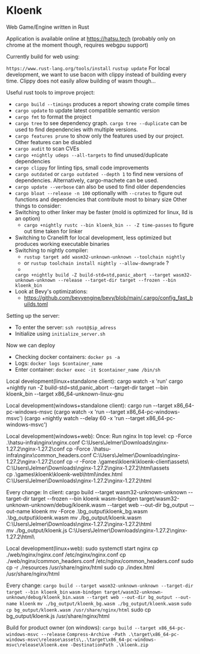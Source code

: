 # Kloenk

Web Game/Engine written in Rust

Application is available online at https://hatsu.tech (probably only on chrome at the moment though, requires webgpu
support)

Currently build for web using:
<!-- https://github.com/gfx-rs/wgpu/wiki/Running-on-the-Web-with-WebGPU-and-WebGL -->
<!-- RUSTFLAGS=--cfg=web_sys_unstable_apis wasm-pack build --target web -->
<!-- Locally we use trunk to serve the application on the web page: https://trunkrs.dev/ -->
<!-- ``trunk serve'' will serve the application at localhost:8080 -->
<!-- We run ``cargo run'' to run the application as a standalone client. -->
``https://www.rust-lang.org/tools/install``
``rustup update``
For local development, we want to use bacon with clippy instead of building every time. Clippy does not easily allow
building of wasm though...

Useful rust tools to improve project:

- ``cargo build --timings`` produces a report showing crate compile times
- ``cargo update`` to update latest compatible semantic version
- ``cargo fmt`` to format the project
- ``cargo tree`` to see dependency graph. ``cargo tree --duplicate`` can be used to find dependencies with multiple
  versions.
- ``cargo features prune`` to show only the features used by our project. Other features can be disabled
- ``cargo audit`` to scan CVEs
- ``cargo +nightly udeps --all-targets`` to find unused/duplicate dependencies
- ``cargo clippy`` for linting tips, small code improvements
- ``cargo outdated`` or ``cargo outdated --depth 1`` to find new versions of dependencies. Alternatively, cargo-machete
  can be used.
- ``cargo update --verbose`` can also be used to find older dependencies
- ``cargo bloat --release -n 100`` optionally with ``--crates`` to figure out functions and dependencies that contribute
  most to binary size
  Other things to consider:
- Switching to other linker may be faster (mold is optimized for linux, lld is an option)
    - ``cargo +nightly rustc --bin kloenk_bin -- -Z time-passes`` to figure out time taken for linker
- Switching to Cranelift for local development, less optimized but produces working executable binaries
- Switching to nightly compiler:
    - ``rustup target add wasm32-unknown-unknown --toolchain nightly``
    - or ``rustup toolchain install nightly --allow-downgrade`` ?
    -
  ``cargo +nightly build -Z build-std=std,panic_abort --target wasm32-unknown-unknown --release --target-dir target --frozen --bin kloenk_bin``
- Look at Bevy's optimizations:
    - https://github.com/bevyengine/bevy/blob/main/.cargo/config_fast_builds.toml

Setting up the server:

- To enter the server: ``ssh root@$ip_adress``
- Initialize using ``initialize_server.sh``

Now we can deploy

- Checking docker containers: ``docker ps -a``
- Logs: ``docker logs $container_name``
- Enter container: ``docker exec -it $container_name /bin/sh``

Local development(linux+standalone client):
cargo watch -x 'run'
cargo +nightly run -Z build-std=std,panic_abort --target-dir target --bin kloenk_bin --target x86_64-unknown-linux-gnu

Local development(windows+standalone client):
cargo run --target x86_64-pc-windows-msvc
(cargo watch -x 'run --target x86_64-pc-windows-msvc')
(cargo +nightly watch --delay 60 -x 'run --target x86_64-pc-windows-msvc')

Local development(windows+web):
Once:
Run nginx
In top level:
cp -Force .\hatsu-infra\nginx\nginx.conf C:\Users\Jelmer\Downloads\nginx-1.27.2\nginx-1.27.2\conf
cp -Force .\hatsu-infra\nginx\common_headers.conf C:\Users\Jelmer\Downloads\nginx-1.27.2\nginx-1.27.2\conf
cp -r -Force .\games\kloenk\kloenk-client\assets\ C:\Users\Jelmer\Downloads\nginx-1.27.2\nginx-1.27.2\html\assets\
cp .\games\kloenk\kloenk-web\html\index.html C:\Users\Jelmer\Downloads\nginx-1.27.2\nginx-1.27.2\html

Every change:
In client:
cargo build --target wasm32-unknown-unknown --target-dir target --frozen --bin kloenk
wasm-bindgen target/wasm32-unknown-unknown/debug/kloenk.wasm --target web --out-dir bg_output --out-name kloenk
mv -Force .\bg_output\kloenk_bg.wasm .\bg_output\kloenk.wasm
mv ./bg_output/kloenk.wasm C:\Users\Jelmer\Downloads\nginx-1.27.2\nginx-1.27.2\html\
mv ./bg_output/kloenk.js C:\Users\Jelmer\Downloads\nginx-1.27.2\nginx-1.27.2\html\

Local development(linux+web):
sudo systemctl start nginx
cp ./web/nginx/nginx.conf /etc/nginx/nginx.conf
cp ./web/nginx/common_headers.conf /etc/nginx/common_headers.conf
sudo cp -r ./resources /usr/share/nginx/html
sudo cp ./index.html /usr/share/nginx/html

Every change:
``cargo build --target wasm32-unknown-unknown --target-dir target --bin kloenk_bin``
``wasm-bindgen target/wasm32-unknown-unknown/debug/kloenk_bin.wasm --target web --out-dir bg_output --out-name kloenk``
``mv ./bg_output/kloenk_bg.wasm ./bg_output/kloenk.wasm``
``sudo cp bg_output/kloenk.wasm /usr/share/nginx/html``
sudo cp bg_output/kloenk.js /usr/share/nginx/html

Build for product owner (on windows):
```cargo build --target x86_64-pc-windows-msvc --release```
```Compress-Archive -Path .\target\x86_64-pc-windows-msvc\release\assets\,.\target\x86_64-pc-windows-msvc\release\kloenk.exe -DestinationPath .\kloenk.zip```